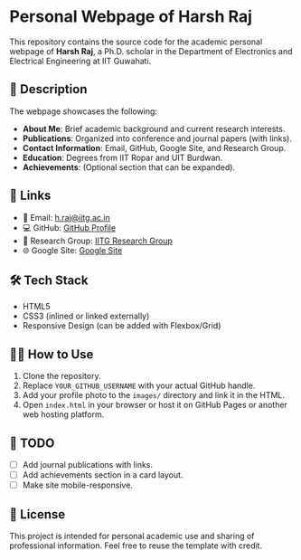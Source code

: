 # Personal Webpage of Harsh Raj

This repository contains the source code for the academic personal webpage of **Harsh Raj**, a Ph.D. scholar in the Department of Electronics and Electrical Engineering at IIT Guwahati.

## 📄 Description

The webpage showcases the following:

- **About Me**: Brief academic background and current research interests.
- **Publications**: Organized into conference and journal papers (with links).
- **Contact Information**: Email, GitHub, Google Site, and Research Group.
- **Education**: Degrees from IIT Ropar and UIT Burdwan.
- **Achievements**: (Optional section that can be expanded).

## 🔗 Links

- 📧 Email: [h.raj@iitg.ac.in](mailto:h.raj@iitg.ac.in)
- 💻 GitHub: [GitHub Profile](https://github.com/YOUR_GITHUB_USERNAME)
- 🔬 Research Group: [IITG Research Group](https://www.iitg.ac.in/manojbr/research-group.html)
- 🌐 Google Site: [Google Site](https://sites.google.com/view/harshrajresearch/home)

## 🛠️ Tech Stack

- HTML5
- CSS3 (inlined or linked externally)
- Responsive Design (can be added with Flexbox/Grid)

## 🧑‍💻 How to Use

1. Clone the repository.
2. Replace `YOUR_GITHUB_USERNAME` with your actual GitHub handle.
3. Add your profile photo to the `images/` directory and link it in the HTML.
4. Open `index.html` in your browser or host it on GitHub Pages or another web hosting platform.

## 📌 TODO

- [ ] Add journal publications with links.
- [ ] Add achievements section in a card layout.
- [ ] Make site mobile-responsive.

## 📃 License

This project is intended for personal academic use and sharing of professional information. Feel free to reuse the template with credit.

